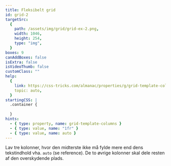 ```yaml
---
title: Fleksibelt grid
id: grid-2
targetSrc:
  {
    path: /assets/img/grid/grid-ex-2.png,
    width: 1046,
    height: 254,
    type: "img",
  }
boxes: 9
canAddBoxes: false
isExtra: false
isVideoThumb: false
customClass: ""
help:
  {
    link: https://css-tricks.com/almanac/properties/g/grid-template-columns/#aa-auto,
    topic: auto,
  }
startingCSS: |
  .container {
    
  }
hints:
  - { type: property, name: grid-template-columns }
  - { type: value, name: "1fr" }
  - { type: value, name: auto }
---
```


Lav tre kolonner, hvor den midterste ikke må fylde mere end dens tekstindhold vha. `auto` (se reference). De to øvrige kolonner skal dele resten af den overskydende plads.
